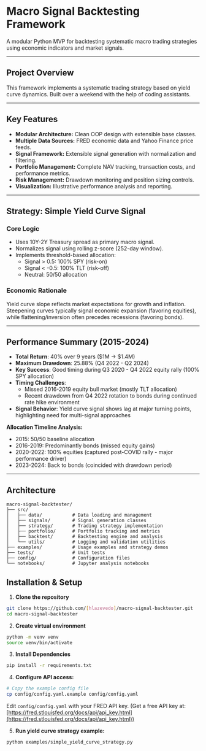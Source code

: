 # Macro Signal Backtesting Framework

A modular Python MVP for backtesting systematic macro trading strategies using economic indicators and market signals.

---

## Project Overview

This framework implements a systematic trading strategy based on yield curve dynamics. Built over a weekend with the help of coding assistants.

---

## Key Features

-   **Modular Architecture:** Clean OOP design with extensible base classes.
-   **Multiple Data Sources:** FRED economic data and Yahoo Finance price feeds.
-   **Signal Framework:** Extensible signal generation with normalization and filtering.
-   **Portfolio Management:** Complete NAV tracking, transaction costs, and performance metrics.
-   **Risk Management:** Drawdown monitoring and position sizing controls.
-   **Visualization:** Illustrative performance analysis and reporting.

---

## Strategy: Simple Yield Curve Signal

### Core Logic

-   Uses 10Y-2Y Treasury spread as primary macro signal.
-   Normalizes signal using rolling z-score (252-day window).
-   Implements threshold-based allocation:
    -   Signal > 0.5: 100% SPY (risk-on)
    -   Signal < -0.5: 100% TLT (risk-off)
    -   Neutral: 50/50 allocation

### Economic Rationale

Yield curve slope reflects market expectations for growth and inflation. Steepening curves typically signal economic expansion (favoring equities), while flattening/inversion often precedes recessions (favoring bonds).

---

## Performance Summary (2015-2024)

- **Total Return**: 40% over 9 years ($1M → $1.4M)
- **Maximum Drawdown**: 25.88% (Q4 2022 - Q2 2024)
- **Key Success**: Good timing during Q3 2020 - Q4 2022 equity rally (100% SPY allocation)
- **Timing Challenges**: 
  - Missed 2016-2019 equity bull market (mostly TLT allocation)
  - Recent drawdown from Q4 2022 rotation to bonds during continued rate hike environment
- **Signal Behavior**: Yield curve signal shows lag at major turning points, highlighting need for multi-signal approaches

**Allocation Timeline Analysis:**
- 2015: 50/50 baseline allocation
- 2016-2019: Predominantly bonds (missed equity gains)
- 2020-2022: 100% equities (captured post-COVID rally - major performance driver)
- 2023-2024: Back to bonds (coincided with drawdown period)

---

## Architecture

```text
macro-signal-backtester/
├── src/
│   ├── data/           # Data loading and management
│   ├── signals/        # Signal generation classes
│   ├── strategy/       # Trading strategy implementation
│   ├── portfolio/      # Portfolio tracking and metrics
│   ├── backtest/       # Backtesting engine and analysis
│   └── utils/          # Logging and validation utilities
├── examples/           # Usage examples and strategy demos
├── tests/              # Unit tests
├── config/             # Configuration files
└── notebooks/          # Jupyter analysis notebooks
```
## Installation & Setup

1. **Clone the repository**

```bash
git clone https://github.com/[hlazevedo]/macro-signal-backtester.git
cd macro-signal-backtester
```

2. **Create virtual environment**
```bash 
python -m venv venv
source venv/bin/activate 
```

3. **Install Dependencies**
```bash
pip install -r requirements.txt
```

4.  **Configure API access:**
```bash
# Copy the example config file
cp config/config.yaml.example config/config.yaml
```
Edit `config/config.yaml` with your FRED API key.
(Get a free API key at: [https://fred.stlouisfed.org/docs/api/api_key.html](https://fred.stlouisfed.org/docs/api/api_key.html))

5.  **Run yield curve strategy example:**
```bash
python examples/simple_yield_curve_strategy.py
```